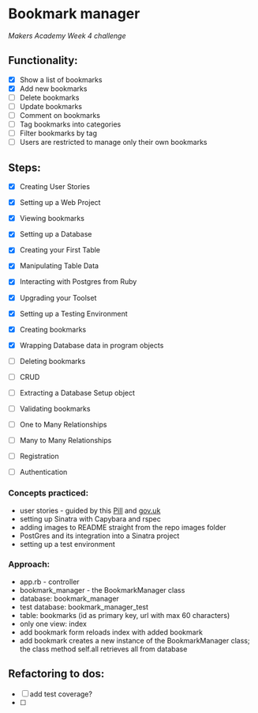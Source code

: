 # Bookmark manager

_Makers Academy Week 4 challenge_

## Functionality:

- [x] Show a list of bookmarks
- [x] Add new bookmarks
- [ ] Delete bookmarks
- [ ] Update bookmarks
- [ ] Comment on bookmarks
- [ ] Tag bookmarks into categories
- [ ] Filter bookmarks by tag
- [ ] Users are restricted to manage only their own bookmarks

## Steps:

- [x] Creating User Stories
- [x] Setting up a Web Project
- [x] Viewing bookmarks
- [x] Setting up a Database
- [x] Creating your First Table
- [x] Manipulating Table Data
- [x] Interacting with Postgres from Ruby
- [x] Upgrading your Toolset
- [x] Setting up a Testing Environment
- [x] Creating bookmarks
- [x] Wrapping Database data in program objects
- [ ] Deleting bookmarks
- [ ] CRUD
- [ ] Extracting a Database Setup object
- [ ] Validating bookmarks
- [ ] One to Many Relationships
- [ ] Many to Many Relationships
- [ ] Registration
- [ ] Authentication


### Concepts practiced:

- user stories - guided by this [Pill](https://github.com/makersacademy/course/blob/master/pills/user_stories.md) and [gov.uk](https://www.gov.uk/service-manual/agile-delivery/writing-user-stories)
- setting up Sinatra with Capybara and rspec
- adding images to README straight from the repo images folder
- PostGres and its integration into a Sinatra project
- setting up a test environment


### Approach:

- app.rb - controller
- bookmark_manager - the BookmarkManager class
- database: bookmark_manager
- test database: bookmark_manager_test
- table: bookmarks (id as primary key, url with max 60 characters)
- only one view: index
- add bookmark form reloads index with added bookmark
- add bookmark creates a new instance of the BookmarkManager class; the class method self.all retrieves all from database


## Refactoring to dos:

- [ ] add test coverage?
- [ ] 
